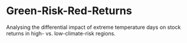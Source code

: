 # Green-Risk-Red-Returns
Analysing the differential impact of extreme temperature days on stock returns in high- vs. low-climate-risk regions.
